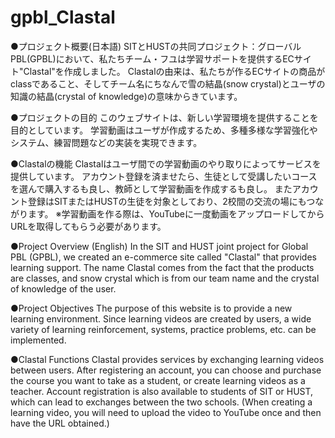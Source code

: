 # gpbl_Clastal
●プロジェクト概要(日本語)
SITとHUSTの共同プロジェクト：グローバルPBL(GPBL)において、私たちチーム・フユは学習サポートを提供するECサイト"Clastal"を作成しました。
Clastalの由来は、私たちが作るECサイトの商品がclassであること、そしてチーム名にちなんで雪の結晶(snow crystal)とユーザの知識の結晶(crystal of knowledge)の意味からきています。

●プロジェクトの目的
このウェブサイトは、新しい学習環境を提供することを目的としています。
学習動画はユーザが作成するため、多種多様な学習強化やシステム、練習問題などの実装を実現できます。

●Clastalの機能
Clastalはユーザ間での学習動画のやり取りによってサービスを提供しています。
アカウント登録を済ませたら、生徒として受講したいコースを選んで購入するも良し、教師として学習動画を作成するも良し。
またアカウント登録はSITまたはHUSTの生徒を対象としており、2校間の交流の場にもつながります。
※学習動画を作る際は、YouTubeに一度動画をアップロードしてからURLを取得してもらう必要があります。


●Project Overview (English)
In the SIT and HUST joint project for Global PBL (GPBL), we created an e-commerce site called "Clastal" that provides learning support.
The name Clastal comes from the fact that the products are classes, and snow crystal which is from our team name and the crystal of knowledge of the user.

●Project Objectives
The purpose of this website is to provide a new learning environment.
Since learning videos are created by users, a wide variety of learning reinforcement, systems, practice problems, etc. can be implemented.

●Clastal Functions
Clastal provides services by exchanging learning videos between users.
After registering an account, you can choose and purchase the course you want to take as a student, or create learning videos as a teacher.
Account registration is also available to students of SIT or HUST, which can lead to exchanges between the two schools.
(When creating a learning video, you will need to upload the video to YouTube once and then have the URL obtained.)
